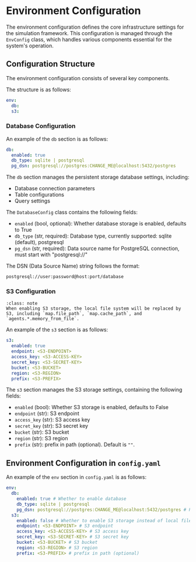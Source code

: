 # Environment Configuration

The environment configuration defines the core infrastructure settings for the simulation framework. This configuration is managed through the `EnvConfig` class, which handles various components essential for the system's operation.

## Configuration Structure


The environment configuration consists of several key components.

The structure is as follows:

```yaml
env:
  db:
  s3:
```

### Database Configuration 

An example of the `db` section is as follows:

```yaml
db:
  enabled: true
  db_type: sqlite | postgresql
  pg_dsn: postgresql://postgres:CHANGE_ME@localhost:5432/postgres
```

The `db` section manages the persistent storage database settings, including:
- Database connection parameters
- Table configurations
- Query settings

The `DatabaseConfig` class contains the following fields:

- `enabled` (bool, optional): Whether database storage is enabled, defaults to True
- `db_type` (str, required): Database type, currently supported: sqlite (default), postgresql
- `pg_dsn` (str, required): Data source name for PostgreSQL connection, must start with "postgresql://"

The DSN (Data Source Name) string follows the format:

```
postgresql://user:password@host:port/database
```

### S3 Configuration

```{admonition} Note
:class: note
When enabling S3 storage, the local file system will be replaced by S3, including `map.file_path`, `map.cache_path`, and `agents.*.memory_from_file`.
```

An example of the `s3` section is as follows:

```yaml
s3:
  enabled: true
  endpoint: <S3-ENDPOINT>
  access_key: <S3-ACCESS-KEY>
  secret_key: <S3-SECRET-KEY>
  bucket: <S3-BUCKET>
  region: <S3-REGION>
  prefix: <S3-PREFIX>
```

The `s3` section manages the S3 storage settings, containing the following fields:

- `enabled` (bool): Whether S3 storage is enabled, defaults to False
- `endpoint` (str): S3 endpoint
- `access_key` (str): S3 access key
- `secret_key` (str): S3 secret key
- `bucket` (str): S3 bucket
- `region` (str): S3 region
- `prefix` (str): prefix in path (optional). Default is `""`.

## Environment Configuration in `config.yaml`

An example of the `env` section in `config.yaml` is as follows:

```yaml
env:
  db:
    enabled: true # Whether to enable database
    db_type: sqlite | postgresql
    pg_dsn: postgresql://postgres:CHANGE_ME@localhost:5432/postgres # PostgreSQL connection string
  s3:
    enabled: false # Whether to enable S3 storage instead of local file system
    endpoint: <S3-ENDPOINT> # S3 endpoint
    access_key: <S3-ACCESS-KEY> # S3 access key
    secret_key: <S3-SECRET-KEY> # S3 secret key
    bucket: <S3-BUCKET> # S3 bucket
    region: <S3-REGION> # S3 region
    prefix: <S3-PREFIX> # prefix in path (optional)
```
